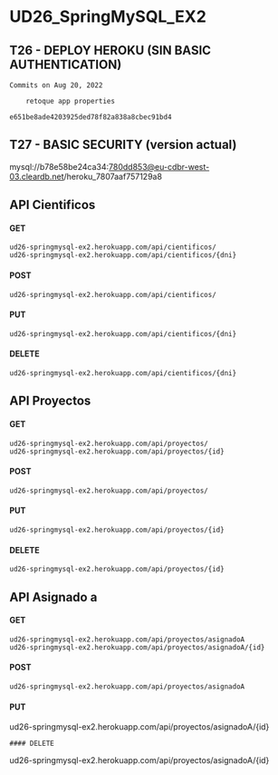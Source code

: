 # UD26_SpringMySQL_EX2

## T26 - DEPLOY HEROKU (SIN BASIC AUTHENTICATION)

```
Commits on Aug 20, 2022

    retoque app properties 

e651be8ade4203925ded78f82a838a8cbec91bd4
```

## T27 - BASIC SECURITY (version actual)

mysql://b78e58be24ca34:780dd853@eu-cdbr-west-03.cleardb.net/heroku_7807aaf757129a8

## API Cientificos

#### GET
```
ud26-springmysql-ex2.herokuapp.com/api/cientificos/
ud26-springmysql-ex2.herokuapp.com/api/cientificos/{dni}
```
#### POST
```
ud26-springmysql-ex2.herokuapp.com/api/cientificos/
```
#### PUT
```
ud26-springmysql-ex2.herokuapp.com/api/cientificos/{dni}
```
#### DELETE
```
ud26-springmysql-ex2.herokuapp.com/api/cientificos/{dni}
```

## API Proyectos

#### GET
```
ud26-springmysql-ex2.herokuapp.com/api/proyectos/
ud26-springmysql-ex2.herokuapp.com/api/proyectos/{id}
```
#### POST
```
ud26-springmysql-ex2.herokuapp.com/api/proyectos/
```
#### PUT
```
ud26-springmysql-ex2.herokuapp.com/api/proyectos/{id}
```
#### DELETE
```
ud26-springmysql-ex2.herokuapp.com/api/proyectos/{id}
```

## API Asignado a

#### GET
```
ud26-springmysql-ex2.herokuapp.com/api/proyectos/asignadoA
ud26-springmysql-ex2.herokuapp.com/api/proyectos/asignadoA/{id}
```
#### POST
```
ud26-springmysql-ex2.herokuapp.com/api/proyectos/asignadoA
```
#### PUT
ud26-springmysql-ex2.herokuapp.com/api/proyectos/asignadoA/{id}
```
#### DELETE
```
ud26-springmysql-ex2.herokuapp.com/api/proyectos/asignadoA/{id}
```
